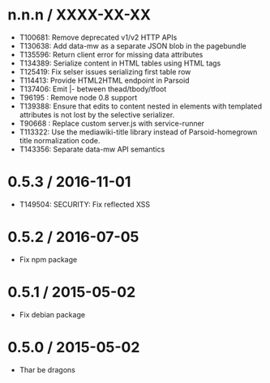 
n.n.n / XXXX-XX-XX
==================

  * T100681: Remove deprecated v1/v2 HTTP APIs
  * T130638: Add data-mw as a separate JSON blob in the pagebundle
  * T135596: Return client error for missing data attributes
  * T134389: Serialize content in HTML tables using HTML tags
  * T125419: Fix selser issues serializing first table row
  * T114413: Provide HTML2HTML endpoint in Parsoid
  * T137406: Emit |- between thead/tbody/tfoot
  * T96195 : Remove node 0.8 support
  * T139388: Ensure that edits to content nested in elements
             with templated attributes is not lost by the
             selective serializer.
  * T90668 : Replace custom server.js with service-runner
  * T113322: Use the mediawiki-title library instead of
             Parsoid-homegrown title normalization code.
  * T143356: Separate data-mw API semantics

0.5.3 / 2016-11-01
==================

  * T149504: SECURITY: Fix reflected XSS

0.5.2 / 2016-07-05
==================

  * Fix npm package

0.5.1 / 2015-05-02
==================

  * Fix debian package

0.5.0 / 2015-05-02
==================

  * Thar be dragons
